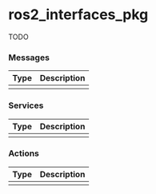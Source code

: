 # ros2_interfaces_pkg

TODO


### Messages

| Type | Description |
| --- | --- |
|  |  |

### Services

| Type | Description |
| --- | --- |
|  |  |

### Actions

| Type | Description |
| --- | --- |
|  |  |
